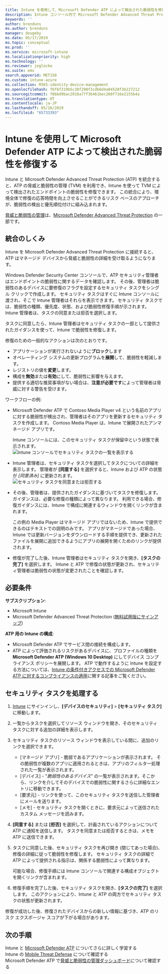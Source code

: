 ```yaml
---
title: Intune を使用して、Microsoft Defender ATP によって検出された脆弱性を修復する - Azure | Microsoft Docs
description: Intune コンソール内で Microsoft Defender Advanced Threat Protection (ATP) の一部である脅威と脆弱性の管理からセキュリティ タスクを管理する方法を説明します。
keywords: ''
author: brenduns
ms.author: brenduns
manager: dougeby
ms.date: 05/17/2019
ms.topic: conceptual
ms.prod: ''
ms.service: microsoft-intune
ms.localizationpriority: high
ms.technology: ''
ms.reviewer: joglocke
ms.suite: ems
search.appverid: MET150
ms.custom: intune-azure
ms.collection: M365-identity-device-management
ms.openlocfilehash: f6f6f319b5c38f290f3cdb6d4a04528f3b227212
ms.sourcegitcommit: f8bbd9bac2016a77f36461bec260f716e2155b4a
ms.translationtype: HT
ms.contentlocale: ja-JP
ms.lasthandoff: 05/16/2019
ms.locfileid: "65733393"
---
```

# <a name="use-intune-to-remediate-vulnerabilities-identified-by-microsoft-defender-atp"></a>Intune を使用して Microsoft Defender ATP によって検出された脆弱性を修復する  

Intune と Microsoft Defender Advanced Threat Protection (ATP) を統合すると、ATP の脅威と脆弱性の管理 (TVM) を利用でき、Intune を使って TVM によって検出されたエンドポイントの脆弱性を修復できます。 この統合により、環境全体で修復の応答時間を向上させることができるリスク ベースのアプローチが、脆弱性の検出と優先順位付けに組み込まれます。  

[脅威と脆弱性の管理](https://docs.microsoft.com/windows/security/threat-protection/windows-defender-atp/next-gen-threat-and-vuln-mgt)は、[Microsoft Defender Advanced Threat Protection](https://docs.microsoft.com/windows/security/threat-protection/windows-defender-atp/windows-defender-advanced-threat-protection) の一部です。  

## <a name="how-integration-works"></a>統合のしくみ  

Intune を Microsoft Defender Advanced Threat Protection に接続すると、ATP はマネージド デバイスから脅威と脆弱性の詳細を受け取るようになります。  

Windows Defender Security Center コンソールで、ATP セキュリティ管理者はエンドポイントの脆弱性に関するデータを確認します。 その後、管理者は脆弱性のあるデバイスに要修復のフラグを設定するセキュリティ タスクをシングル クリックで作成します。 セキュリティ タスクはすぐに Intune コンソールに渡され、そこで Intune 管理者はそれらを表示できます。 セキュリティ タスクでは、脆弱性の種類、優先度、状態、および脆弱性修復手順が示されます。 Intune 管理者は、タスクの同意または拒否を選択します。  

タスクに同意したら、Intune 管理者はセキュリティ タスクの一部として提供されたガイダンスを使って、Intune で脆弱性を修復します。  

修復のための一般的なアクションは次のとおりです。  
- アプリケーションが実行されないように**ブロック**します  
- オペレーティング システムの更新プログラムを**展開**して、脆弱性を軽減します。  
- レジストリの値を**変更**します。  
- 構成を**無効**または**有効**にして、脆弱性に影響を与えます。  
- 提供する適切な推奨事項がない場合は、**注意が必要です**によって管理者は脅威に対する警告を受けます。  

ワークフローの例:  
- Microsoft Defender ATP で Contoso Media Player v4 という名前のアプリに対する脆弱性が検出され、管理者はそのアプリを更新するセキュリティ タスクを作成します。 Contoso Media Player は、Intune で展開されたアンマネージド アプリです。  

  Intune コンソールには、このセキュリティ タスクが保留中という状態で表示されます。  
  ![Intune コンソールでセキュリティ タスクの一覧を表示する](./media/atp-manage-vulnerabilities/temp-security-tasks.png)
 
- Intune 管理者は、セキュリティ タスクを選択してタスクについての詳細を表示します。  管理者が **[同意する]** を選択すると、Intune および ATP の状態が *[同意済み]* に更新されます。  
  ![セキュリティ タスクを同意または拒否する](./media/atp-manage-vulnerabilities/temp-accept-task.png) 
 
- その後、管理者は、提供されたガイダンスに基づいてタスクを修復します。  ガイダンスは、必要な修復の種類によって異なります。 利用できる場合、修復ガイダンスには、Intune で構成に関連するウィンドウを開くリンクが含まれます。 

  この例の Media Player はマネージド アプリではないため、Intune で提供できるのはテキストでの説明のみです。 アプリがマネージドであった場合、Intune では更新バージョンをダウンロードする手順を提供でき、更新されたファイルを展開に追加できるようにアプリの展開を開くためのリンクが提供されます。 

- 修復が完了した後、Intune 管理者はセキュリティ タスクを開き、**[タスクの完了]** を選択します。  Intune と ATP で修復の状態が更新され、セキュリティ管理者は脆弱性の状態が変更されたことを確認します。  

## <a name="prerequisites"></a>必要条件  

**サブスクリプション**:   
- Microsoft Intune  
- Microsoft Defender Advanced Threat Protection ([無料試用版にサインアップ](https://www.microsoft.com/WindowsForBusiness/windows-atp?ocid=docs-wdatp-main-abovefoldlink))  

**ATP 用の Intune の構成**:   
- Microsoft Defender ATP でサービス間の接続を構成します。  
- ATP によって評価されるリスクがあるデバイスに、プロファイルの種類を **Microsoft Defender ATP (Windows 10 Desktop)** にしてデバイス コンプライアンス ポリシーを展開します。
  ATP で動作するように Intune を設定する方法については、[Intune の条件付きアクセスでの Microsoft Defender ATP に対するコンプライアンスの適用](https://docs.microsoft.com/intune/advanced-threat-protection#enable-windows-defender-atp-in-intune)に関する記事をご覧ください。  

## <a name="work-with-security-tasks"></a>セキュリティ タスクを処理する  

1. [Intune](https://go.microsoft.com/fwlink/?linkid=2090973) にサインインし、**[デバイスのセキュリティ]** > **[セキュリティ タスク]** に移動します。  
2. 一覧からタスクを選択してリソース ウィンドウを開き、そのセキュリティ タスクに対する追加の詳細を表示します。  
3. セキュリティ タスクのリソース ウィンドウを表示している間に、追加のリンクを選択できます。  
   - [マネージド アプリ] - 脆弱であるアプリケーションが表示されます。 その脆弱性が複数のアプリに適用されるときは、アプリのフィルター処理された一覧が表示されます。  
   - [デバイス] - "*脆弱性のあるデバイス*" の一覧が表示されます。そこから、リンクを介してそのデバイスでの脆弱性に関するさらに詳細なエントリに移動できます。  
   - [要求元] - リンクを使って、このセキュリティ タスクを送信した管理者にメールを送ります。  
   - [メモ] - セキュリティ タスクを開くときに、要求元によって送信されたカスタム メッセージを読みます。  
4. **[同意する]** または **[拒否]** を選択して、計画されているアクションについて ATP に通知を送信します。 タスクを同意または拒否するときは、メモを ATP に送信できます。  

5. タスクに同意した後、セキュリティ タスクを再び開き (閉じてあった場合)、修復の詳細に従って脆弱性を修復します。  セキュリティ タスクの詳細で ATP によって提供される指示は、関係する脆弱性によって異なります。  

   可能な場合、修復手順には Intune コンソールで関連する構成オブジェクトを開くリンクが含まれます。  

6. 修復手順を完了した後、セキュリティ タスクを開き、**[タスクの完了]** を選択します。  このアクションにより、Intune と ATP の両方でセキュリティ タスクの状態が更新されます。  

修復が成功した後、修復されたデバイスからの新しい情報に基づき、ATP のリスク エクスポージャ スコアが下がる場合があります。 

## <a name="next-steps"></a>次の手順
Intune と [Microsoft Defender ATP](https://docs.microsoft.com/intune/advanced-threat-protection) についてさらに詳しく学習する  
Intune の [Mobile Threat Defense](https://docs.microsoft.com/intune/mobile-threat-defense) について確認する  
Microsoft Defender ATP で[脅威と脆弱性の管理ダッシュボード](https://docs.microsoft.com/windows/security/threat-protection/windows-defender-atp/tvm-dashboard-insights)について確認する

